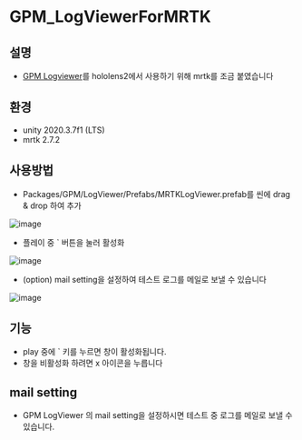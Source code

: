 # GPM_LogViewerForMRTK
## 설명
- [GPM Logviewer](https://github.com/nhn/gpm.unity/blob/main/docs/LogViewer/README.md)를 hololens2에서 사용하기 위해 mrtk를 조금 붙였습니다
## 환경
- unity 2020.3.7f1 (LTS)
- mrtk 2.7.2
## 사용방법

- Packages/GPM/LogViewer/Prefabs/MRTKLogViewer.prefab를 씬에 drag & drop 하여 추가

![image](https://user-images.githubusercontent.com/82790796/123583272-49923500-d81a-11eb-8439-c9f110141334.png)

- 플레이 중 ` 버튼을 눌러 활성화

![image](https://user-images.githubusercontent.com/82790796/123583604-dc32d400-d81a-11eb-96e5-21a15bd7ccb5.png)

- (option) mail setting을 설정하여 테스트 로그를 메일로 보낼 수 있습니다

![image](https://user-images.githubusercontent.com/82790796/123583674-fcfb2980-d81a-11eb-90f2-49aa3bee0fa6.png)

## 기능
- play 중에 ` 키를 누르면 창이 활성화됩니다.
- 창을 비활성화 하려면 x 아이콘을 누릅니다
## mail setting
- GPM LogViewer 의 mail setting을 설정하시면 테스트 중 로그를 메일로 보낼 수 있습니다.
